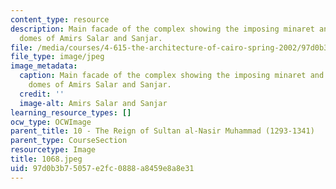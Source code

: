 ```yaml
---
content_type: resource
description: Main facade of the complex showing the imposing minaret and the two unequal
  domes of Amirs Salar and Sanjar.
file: /media/courses/4-615-the-architecture-of-cairo-spring-2002/97d0b3b75057e2fc0888a8459e8a8e31_1068.jpeg
file_type: image/jpeg
image_metadata:
  caption: Main facade of the complex showing the imposing minaret and the two unequal
    domes of Amirs Salar and Sanjar.
  credit: ''
  image-alt: Amirs Salar and Sanjar
learning_resource_types: []
ocw_type: OCWImage
parent_title: 10 - The Reign of Sultan al-Nasir Muhammad (1293-1341)
parent_type: CourseSection
resourcetype: Image
title: 1068.jpeg
uid: 97d0b3b7-5057-e2fc-0888-a8459e8a8e31
---
```

